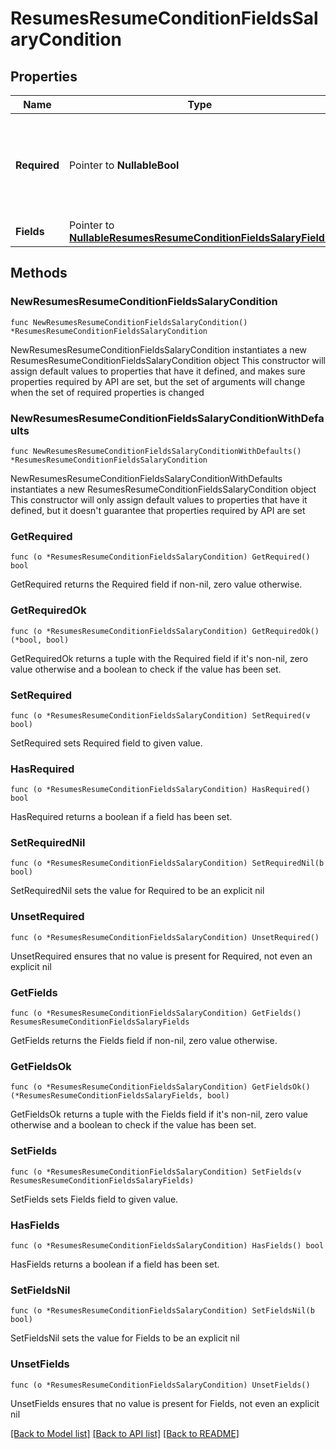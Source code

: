# ResumesResumeConditionFieldsSalaryCondition

## Properties

Name | Type | Description | Notes
------------ | ------------- | ------------- | -------------
**Required** | Pointer to **NullableBool** | Является ли поле необходимым? Для строковых значений поле не должно быть &#x60;null&#x60; или &#x60;\&quot;\&quot;&#x60; | [optional] 
**Fields** | Pointer to [**NullableResumesResumeConditionFieldsSalaryFields**](ResumesResumeConditionFieldsSalaryFields.md) |  | [optional] 

## Methods

### NewResumesResumeConditionFieldsSalaryCondition

`func NewResumesResumeConditionFieldsSalaryCondition() *ResumesResumeConditionFieldsSalaryCondition`

NewResumesResumeConditionFieldsSalaryCondition instantiates a new ResumesResumeConditionFieldsSalaryCondition object
This constructor will assign default values to properties that have it defined,
and makes sure properties required by API are set, but the set of arguments
will change when the set of required properties is changed

### NewResumesResumeConditionFieldsSalaryConditionWithDefaults

`func NewResumesResumeConditionFieldsSalaryConditionWithDefaults() *ResumesResumeConditionFieldsSalaryCondition`

NewResumesResumeConditionFieldsSalaryConditionWithDefaults instantiates a new ResumesResumeConditionFieldsSalaryCondition object
This constructor will only assign default values to properties that have it defined,
but it doesn't guarantee that properties required by API are set

### GetRequired

`func (o *ResumesResumeConditionFieldsSalaryCondition) GetRequired() bool`

GetRequired returns the Required field if non-nil, zero value otherwise.

### GetRequiredOk

`func (o *ResumesResumeConditionFieldsSalaryCondition) GetRequiredOk() (*bool, bool)`

GetRequiredOk returns a tuple with the Required field if it's non-nil, zero value otherwise
and a boolean to check if the value has been set.

### SetRequired

`func (o *ResumesResumeConditionFieldsSalaryCondition) SetRequired(v bool)`

SetRequired sets Required field to given value.

### HasRequired

`func (o *ResumesResumeConditionFieldsSalaryCondition) HasRequired() bool`

HasRequired returns a boolean if a field has been set.

### SetRequiredNil

`func (o *ResumesResumeConditionFieldsSalaryCondition) SetRequiredNil(b bool)`

 SetRequiredNil sets the value for Required to be an explicit nil

### UnsetRequired
`func (o *ResumesResumeConditionFieldsSalaryCondition) UnsetRequired()`

UnsetRequired ensures that no value is present for Required, not even an explicit nil
### GetFields

`func (o *ResumesResumeConditionFieldsSalaryCondition) GetFields() ResumesResumeConditionFieldsSalaryFields`

GetFields returns the Fields field if non-nil, zero value otherwise.

### GetFieldsOk

`func (o *ResumesResumeConditionFieldsSalaryCondition) GetFieldsOk() (*ResumesResumeConditionFieldsSalaryFields, bool)`

GetFieldsOk returns a tuple with the Fields field if it's non-nil, zero value otherwise
and a boolean to check if the value has been set.

### SetFields

`func (o *ResumesResumeConditionFieldsSalaryCondition) SetFields(v ResumesResumeConditionFieldsSalaryFields)`

SetFields sets Fields field to given value.

### HasFields

`func (o *ResumesResumeConditionFieldsSalaryCondition) HasFields() bool`

HasFields returns a boolean if a field has been set.

### SetFieldsNil

`func (o *ResumesResumeConditionFieldsSalaryCondition) SetFieldsNil(b bool)`

 SetFieldsNil sets the value for Fields to be an explicit nil

### UnsetFields
`func (o *ResumesResumeConditionFieldsSalaryCondition) UnsetFields()`

UnsetFields ensures that no value is present for Fields, not even an explicit nil

[[Back to Model list]](../README.md#documentation-for-models) [[Back to API list]](../README.md#documentation-for-api-endpoints) [[Back to README]](../README.md)


